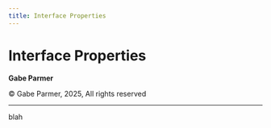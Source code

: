 ```yaml
---
title: Interface Properties
---
```


# Interface Properties

<div class="center">

**Gabe Parmer**

© Gabe Parmer, 2025, All rights reserved

</div>

---

blah
